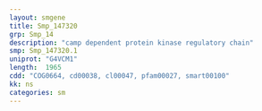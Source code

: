 ```yaml
---
layout: smgene
title: Smp_147320
grp: Smp_14
description: "camp dependent protein kinase regulatory chain"
smp: Smp_147320.1
uniprot: "G4VCM1"
length:  1965
cdd: "COG0664, cd00038, cl00047, pfam00027, smart00100"
kk: ns
categories: sm
---
```

